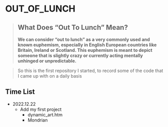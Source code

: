 # OUT_OF_LUNCH

> ## **What Does “Out To Lunch” Mean?**
>
> **We can consider “out to lunch” as a very commonly used and known euphemism, especially in English European countries like Britain, Ireland or Scotland. This euphemism is meant to depict someone that is slightly crazy or currently acting mentally unhinged or unpredictable.**

> So this is the first repository I started, to record some of the code that I came up with on a daily basis

## Time List

- 2022.12.22
  - Add my first project
    - dynamic_art.htm
    - Mondrian
